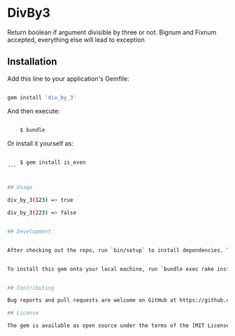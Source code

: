# DivBy3


Return boolean if argument divisible by three or not. Bignum and Fixnum 
accepted, everything else will lead to exception

## Installation

Add this line to your application's Gemfile:

```ruby

gem install 'div_by_3'

```



And then execute:

``` bash

    $ bundle
```


Or install it yourself as:


``` bash

    $ gem install is_even
´``


## Usage

div_by_3(123) => true

div_by_3(223) => false


## Development


After checking out the repo, run `bin/setup` to install dependencies. Then, run `rake spec` to run the tests. You can also run `bin/console` for an interactive prompt that will allow you to experiment.


To install this gem onto your local machine, run `bundle exec rake install`. To release a new version, update the version number in `version.rb`, and then run `bundle exec rake release`, which will create a git tag for the version, push git commits and tags, and push the `.gem` file to [rubygems.org](https://rubygems.org).


## Contributing

Bug reports and pull requests are welcome on GitHub at https://github.com/nfredrik/div_by_3. This project is intended to be a safe, welcoming space for collaboration, and contributors are expected to adhere to the [Contributor Covenant](http://contributor-covenant.org) code of conduct.

## License

The gem is available as open source under the terms of the [MIT License](http://opensource.org/licenses/MIT).



